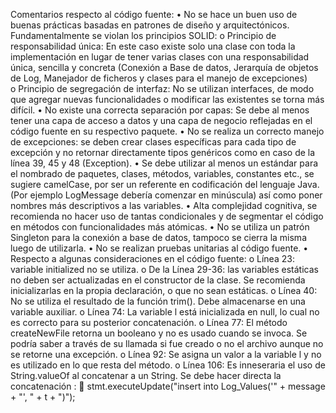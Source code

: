Comentarios respecto al código fuente:
•	No se hace un buen uso de buenas prácticas basadas en patrones de diseño y arquitectónicos. Fundamentalmente se violan los principios SOLID:
o	Principio de responsabilidad única: En este caso existe solo una clase con toda la implementación en lugar de tener varias clases con una responsabilidad única, sencilla y concreta (Conexión a Base de datos, Jerarquía de objetos de Log, Manejador de ficheros y clases para el manejo de excepciones)  
o	Principio de segregación de interfaz: No se utilizan interfaces, de modo que agregar nuevas funcionalidades o modificar las existentes se torna más difícil.
•	No existe una correcta separación por capas: Se debe al menos tener una capa de acceso a datos y una capa de negocio reflejadas en el código fuente en su respectivo paquete.
•	No se realiza un correcto manejo de excepciones: se deben crear clases específicas para cada tipo de excepción y no retornar directamente tipos genéricos como en caso de la línea 39, 45 y 48 (Exception).
•	Se debe utilizar al menos un estándar para el nombrado de paquetes, clases, métodos, variables, constantes etc., se sugiere camelCase, por ser un referente en codificación del lenguaje Java. (Por ejemplo LogMessage debería comenzar en minúscula) así como poner nombres más descriptivos a las variables.
•	Alta complejidad cognitiva, se recomienda no hacer uso de tantas condicionales y de segmentar el código en métodos con funcionalidades más atómicas.
•	No se utiliza un patrón Singleton para la conexión a base de datos, tampoco se cierra la misma luego de utilizarla.
•	No se realizan pruebas unitarias al código fuente. 
•	Respecto a algunas consideraciones en el código fuente:
o	Línea 23: variable initialized no se utiliza.
o	De la Línea 29-36: las variables estáticas no deben ser actualizadas en el constructor de la clase. Se recomienda inicializarlas en la propia declaración, o que no sean estáticas. 
o	Línea 40: No se utiliza el resultado de la función trim(). Debe almacenarse en una variable auxiliar. 
o	Línea 74: La variable l está inicializada en null, lo cual no es correcto para su posterior concatenación.
o	Línea 77: El método createNewFile retorna un booleano y no es usado cuando se invoca. Se podría saber a través de su llamada si fue creado o no el archivo aunque no se retorne una excepción.
o	Línea 92: Se asigna un valor a la variable l y no es utilizado en lo que resta del método.
o	Línea 106: Es inneseraria el uso de String.valueOf al concatenar a un String. Se debe hacer directa la concatenación :
	stmt.executeUpdate("insert into Log_Values('" + message + "', " + t + ")");
